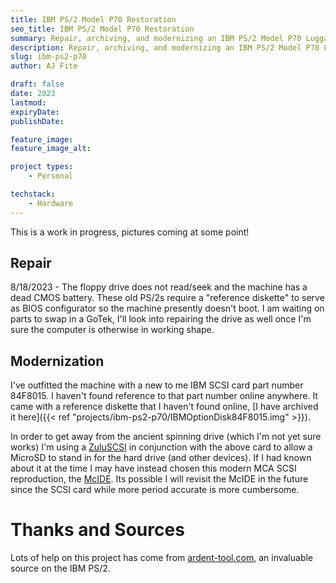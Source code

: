 ```yaml
---
title: IBM PS/2 Model P70 Restoration
seo_title: IBM PS/2 Model P70 Restoration
summary: Repair, archiving, and modernizing an IBM PS/2 Model P70 Luggable coputer
description: Repair, archiving, and modernizing an IBM PS/2 Model P70 Luggable coputer
slug: ibm-ps2-p70
author: AJ Fite

draft: false
date: 2023
lastmod: 
expiryDate: 
publishDate: 

feature_image: 
feature_image_alt: 

project types: 
    - Personal

techstack:
    - Hardware
---
```


This is a work in progress, pictures coming at some point!

## Repair

8/18/2023 - The floppy drive does not read/seek and the machine has a dead CMOS battery.  These old PS/2s require a "reference diskette" to serve as BIOS configurator so the machine presently doesn't boot.  I am waiting on parts to swap in a GoTek, I'll look into repairing the drive as well once I'm sure the computer is otherwise in working shape.

## Modernization

I've outfitted the machine with a new to me IBM SCSI card part number 84F8015.  I haven't found reference to that part number online anywhere.  It came with a reference diskette that I haven't found online, [I have archived it here]({{< ref "projects/ibm-ps2-p70/IBMOptionDisk84F8015.img" >}}).

In order to get away from the ancient spinning drive (which I'm not yet sure works) I'm using a [ZuluSCSI](https://zuluscsi.com/) in conjunction with the above card to allow a MicroSD to stand in for the hard drive (and other devices).  If I had known about it at the time I may have instead chosen this modern MCA SCSI reproduction, the [McIDE](https://zzxio.com/product/mcide/).  Its possible I will revisit the McIDE in the future since the SCSI card while more period accurate is more cumbersome.

# Thanks and Sources

Lots of help on this project has come from [ardent-tool.com](https://ardent-tool.com/), an invaluable source on the IBM PS/2.